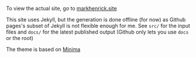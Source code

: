 To view the actual site, go to [markhenrick.site](https://markhenrick.site)

This site uses Jekyll, but the generation is done offline (for now) as Github pages's subset of Jekyll is not flexible enough for me. See `src/` for the input files and `docs/` for the latest published output (Github only lets you use `docs` or the root)

The theme is based on [Minima](https://github.com/jekyll/minima)